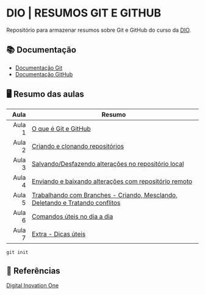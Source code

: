 # DIO | RESUMOS GIT E GITHUB

Repositório para armazenar resumos sobre Git e GitHub do curso da [DIO](https://www.dio.me/).

## 📚 Documentação
- [Documentação Git](https://git-scm.com/docs/git/pt_BR)
- [Documentação GitHub](https://docs.github.com/pt)

## 🖥️ Resumo das aulas

| Aula      | Resumo |
|----------:|--------|
|     Aula 1| [O que é Git e GitHub](../git-e-github-dio/resumos/resumo-aula01.md) |
|     Aula 2| [Criando e clonando repositórios](../git-e-github-dio/resumos/resumo-aula02.md) |
|     Aula 3| [Salvando/Desfazendo alterações no repositório local]() |
|     Aula 4| [Enviando e baixando alterações com repositório remoto]() |
|     Aula 5| [Trabalhando com Branches - Criando, Mesclando, Deletando e Tratando conflitos ]() |
|     Aula 6| [Comandos úteis no dia a dia]() |
|     Aula 7| [Extra - Dicas úteis]() |

```
git init
```
## 🔎 Referências
[Digital Inovation One](https://www.dio.me/)